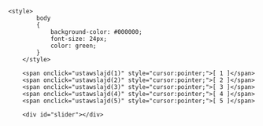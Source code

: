 <!DOCTYPE html>
<html lang="pl">


<head>
<meta charset="utf-8" />

    <style>
            body
            {
                background-color: #000000;
                font-size: 24px;
                color: green;
            }
        </style>

<script src="http://code.jquery.com/jquery-1.11.2.min.js%22%3E</script>

<script type="text/javascript">

            var numer = Math.floor(Math.random()*5)+1;

            var timer1 = 0;
            var timer2 = 0;

            function ustawslajd(nrslajdu)
            {
                clearTimeout(timer1);
                clearTimeout(timer2);
                numer = nrslajdu - 1;

                schowaj();
                setTimeout("zmienslajd()", 500);

            }

            function schowaj()
            {
                $("#slider").fadeOut(500);
            }

            function zmienslajd()
            {
                numer++; if (numer>5) numer=1;

                var plik = "<img src="slajdy/slajd" + numer + ".png" />";

                document.getElementById("slider").innerHTML = plik;
                $("#slider").fadeIn(500);

                timer1 = setTimeout("zmienslajd()", 5000);
                timer2 = setTimeout("schowaj()", 4500);

            }

        </script>


</head>

<body onload="zmienslajd()">

        <span onclick="ustawslajd(1)" style="cursor:pointer;">[ 1 ]</span>
        <span onclick="ustawslajd(2)" style="cursor:pointer;">[ 2 ]</span>
        <span onclick="ustawslajd(3)" style="cursor:pointer;">[ 3 ]</span>
        <span onclick="ustawslajd(4)" style="cursor:pointer;">[ 4 ]</span>
        <span onclick="ustawslajd(5)" style="cursor:pointer;">[ 5 ]</span>

        <div id="slider"></div>





</body>
</html>
